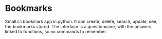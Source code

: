 # Bookmarks
Small cli bookmark app in python.
It can create, delete, search, update, see, the bookmarks stored.
The interface is a questionnaire, with the answers linked to functions, so no commands to remember.
